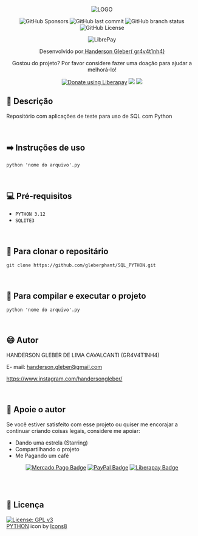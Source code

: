 <div  align="center">

![LOGO](https://img.icons8.com/plasticine/200/python.png)
<br>

![GitHub Sponsors](https://img.shields.io/github/sponsors/gleberphant)
![GitHub last commit](https://img.shields.io/github/last-commit/gleberphant/SQL_PYTHON)
![GitHub branch status](https://img.shields.io/github/checks-status/gleberphant/SQL_PYTHON/master)
![GitHub License](https://img.shields.io/github/license/gleberphant/SQL_PYTHON)

![LibrePay](https://img.shields.io/liberapay/receives/gleberphant.svg?logo=liberapay)




Desenvolvido por<a href=biolivre.com.br/handersongleber> Handerson Gleber( gr4v4t1nh4) </a>


Gostou do projeto? Por favor considere fazer uma doação para ajudar a melhorá-lo!

<a href="https://liberapay.com/gleberphant/donate"><img alt="Donate using Liberapay" src="https://img.shields.io/badge/Liberapay-F6C915?logo=liberapay&logoColor=000&style=flat"></a>
<a href="http://link.mercadopago.com.br/handersongleber" ><img src="https://img.shields.io/badge/Mercado%20Pago-00B1EA?logo=mercadopago&logoColor=fff&style=flat"></a>
<a href="https://www.paypal.com/donate/?business=GZCPGEVTCZ8VW&no_recurring=0&currency_code=USD" ><img src="https://img.shields.io/badge/PayPal-003087?logo=paypal&logoColor=fff&style=flat"></a>


</div>



## 🐙 Descrição

Repositório com aplicações de teste para uso de SQL com Python

<br>

## ➡️ Instruções de uso

```
python 'nome do arquivo'.py
```

<br>

## 💻 Pré-requisitos

-  `PYTHON 3.12`
-  `SQLITE3`


<br>

## 🚀 Para clonar o repositário

```
git clone https://github.com/gleberphant/SQL_PYTHON.git
```

<br>

## 💾 Para compilar e executar o projeto

```
python 'nome do arquivo'.py
```

<br>


## 😄 Autor

HANDERSON GLEBER DE LIMA CAVALCANTI (GR4V4T1NH4)

E- mail:  handerson.gleber@gmail.com

https://www.instagram.com/handersongleber/

<br>

## 🤝 Apoie o autor

Se você estiver satisfeito com esse projeto ou quiser me encorajar a continuar criando coisas legais, considere me apoiar:

- Dando uma estrela (Starring) 
- Compartilhando o projeto 
- Me Pagando um café  


<div align=center>

[![Mercado Pago Badge](https://img.shields.io/badge/Mercado%20Pago-00B1EA?logo=mercadopago&logoColor=fff&style=flat)]("http://link.mercadopago.com.br/handersongleber") 
[![PayPal Badge](https://img.shields.io/badge/PayPal-003087?logo=paypal&logoColor=fff&style=flat)]("https://www.paypal.com/donate/?business=GZCPGEVTCZ8VW&no_recurring=0&currency_code=USD")
[![Liberapay Badge](https://img.shields.io/badge/Liberapay-F6C915?logo=liberapay&logoColor=000&style=flat)](https://liberapay.com/gleberphant/donate)

<br>
<br>
</div>

## 📝 Licença

[![License: GPL v3](https://img.shields.io/badge/License-GPLv3-blue.svg)](https://www.gnu.org/licenses/gpl-3.0)
<br> <a target="_blank" href="https://icons8.com/icon/FBycNmdwUQz1/java">PYTHON</a> icon by <a target="_blank" href="https://icons8.com">Icons8</a>


